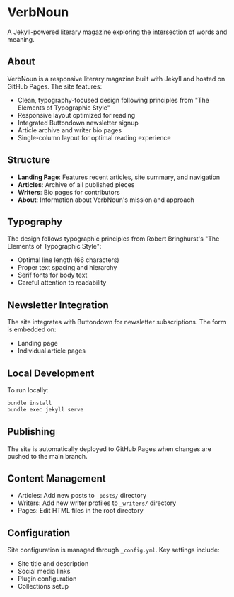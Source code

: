 # VerbNoun

A Jekyll-powered literary magazine exploring the intersection of words and meaning.

## About

VerbNoun is a responsive literary magazine built with Jekyll and hosted on GitHub Pages. The site features:

- Clean, typography-focused design following principles from "The Elements of Typographic Style"
- Responsive layout optimized for reading
- Integrated Buttondown newsletter signup
- Article archive and writer bio pages
- Single-column layout for optimal reading experience

## Structure

- **Landing Page**: Features recent articles, site summary, and navigation
- **Articles**: Archive of all published pieces
- **Writers**: Bio pages for contributors
- **About**: Information about VerbNoun's mission and approach

## Typography

The design follows typographic principles from Robert Bringhurst's "The Elements of Typographic Style":

- Optimal line length (66 characters)
- Proper text spacing and hierarchy
- Serif fonts for body text
- Careful attention to readability

## Newsletter Integration

The site integrates with Buttondown for newsletter subscriptions. The form is embedded on:
- Landing page
- Individual article pages

## Local Development

To run locally:

```bash
bundle install
bundle exec jekyll serve
```

## Publishing

The site is automatically deployed to GitHub Pages when changes are pushed to the main branch.

## Content Management

- Articles: Add new posts to `_posts/` directory
- Writers: Add new writer profiles to `_writers/` directory
- Pages: Edit HTML files in the root directory

## Configuration

Site configuration is managed through `_config.yml`. Key settings include:
- Site title and description
- Social media links
- Plugin configuration
- Collections setup